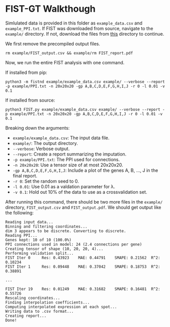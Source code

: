 # FIST-GT Walkthough

Simlulated data is provided in this folder as `example_data.csv` and `example_PPI.txt`. If FIST was downloaded from source, navigate to the `example/` directory. If not, download the files from [this](https://github.com/kuanglab/FIST-nD/tree/master/example) directory to continue.

We first remove the precompiled output files.

```
rm example/FIST_output.csv && example/rm FIST_report.pdf
```

Now, we run the entire FIST analysis with one command.

If installed from pip:

```
python3 -m fistnd example/example_data.csv example/ --verbose --report -p example/PPI.txt -n 20x20x20 -gp A,B,C,D,E,F,G,H,I,J -r 0 -l 0.01 -v 0.1
```

If installed from source:

```
python3 FIST.py example/example_data.csv example/ --verbose --report -p example/PPI.txt -n 20x20x20 -gp A,B,C,D,E,F,G,H,I,J -r 0 -l 0.01 -v 0.1
```

Breaking down the arguments:
* `example/example_data.csv`: The input data file.
* `example/`: The output directory.
* `--verbose`: Verbose output.
* `--report`: Create a report summarizing the imputation.
* `-p example/PPI.txt`: The PPI used for connections.
* `-n 20x20x20`: Use a tensor size of at most 20x20x20.
* `-gp A,B,C,D,E,F,G,H,I,J`: Include a plot of the genes A, B, ..., J in the final report.
* `-r 0`: Set the random seed to 0.
* `-l 0.01`: Use 0.01 as a valdation parameter for λ.
* `-v 0.1`: Hold out 10\% of the data to use as a crossvalidation set.

After running this command, there should be two more files in the `example/` directory, `FIST_output.csv` and `FIST_output.pdf`. We should get output like the following:

```
Reading input data...
Binning and filtering coordinates...
dim 3 appears to be discrete. Converting to discrete.
Reading PPI...
Genes kept: 10 of 10 (100.0%)
PPI connections used in model: 24 (2.4 connections per gene)
Creating tensor of shape (10, 20, 20, 4)...
Performing validation split...
FIST Iter 0     Res: 0.43923    MAE: 0.44791    SMAPE: 0.21562  R^2: 0.10234
FIST Iter 1     Res: 0.09448    MAE: 0.37042    SMAPE: 0.18753  R^2: 0.38891

...

FIST Iter 19    Res: 0.01249    MAE: 0.31682    SMAPE: 0.16481  R^2: 0.55726
Rescaling coordinates...
Finding interpolation coefficients...
Computing interpolated expression at each spot...
Writing data to .csv format...
Creating report...
Done!
```

